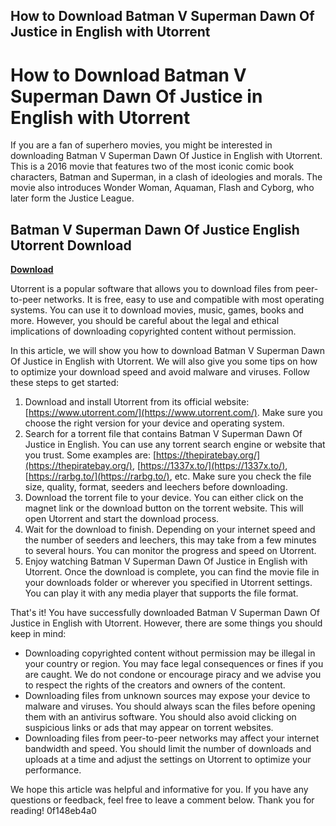 ## How to Download Batman V Superman Dawn Of Justice in English with Utorrent

  
# How to Download Batman V Superman Dawn Of Justice in English with Utorrent
 
If you are a fan of superhero movies, you might be interested in downloading Batman V Superman Dawn Of Justice in English with Utorrent. This is a 2016 movie that features two of the most iconic comic book characters, Batman and Superman, in a clash of ideologies and morals. The movie also introduces Wonder Woman, Aquaman, Flash and Cyborg, who later form the Justice League.
 
## Batman V Superman Dawn Of Justice English Utorrent Download


[**Download**](https://www.google.com/url?q=https%3A%2F%2Furluso.com%2F2tKreQ&sa=D&sntz=1&usg=AOvVaw08aLdxwVpWW0F5aw4QePdz)

 
Utorrent is a popular software that allows you to download files from peer-to-peer networks. It is free, easy to use and compatible with most operating systems. You can use it to download movies, music, games, books and more. However, you should be careful about the legal and ethical implications of downloading copyrighted content without permission.
 
In this article, we will show you how to download Batman V Superman Dawn Of Justice in English with Utorrent. We will also give you some tips on how to optimize your download speed and avoid malware and viruses. Follow these steps to get started:
 
1. Download and install Utorrent from its official website: [https://www.utorrent.com/](https://www.utorrent.com/). Make sure you choose the right version for your device and operating system.
2. Search for a torrent file that contains Batman V Superman Dawn Of Justice in English. You can use any torrent search engine or website that you trust. Some examples are: [https://thepiratebay.org/](https://thepiratebay.org/), [https://1337x.to/](https://1337x.to/), [https://rarbg.to/](https://rarbg.to/), etc. Make sure you check the file size, quality, format, seeders and leechers before downloading.
3. Download the torrent file to your device. You can either click on the magnet link or the download button on the torrent website. This will open Utorrent and start the download process.
4. Wait for the download to finish. Depending on your internet speed and the number of seeders and leechers, this may take from a few minutes to several hours. You can monitor the progress and speed on Utorrent.
5. Enjoy watching Batman V Superman Dawn Of Justice in English with Utorrent. Once the download is complete, you can find the movie file in your downloads folder or wherever you specified in Utorrent settings. You can play it with any media player that supports the file format.

That's it! You have successfully downloaded Batman V Superman Dawn Of Justice in English with Utorrent. However, there are some things you should keep in mind:

- Downloading copyrighted content without permission may be illegal in your country or region. You may face legal consequences or fines if you are caught. We do not condone or encourage piracy and we advise you to respect the rights of the creators and owners of the content.
- Downloading files from unknown sources may expose your device to malware and viruses. You should always scan the files before opening them with an antivirus software. You should also avoid clicking on suspicious links or ads that may appear on torrent websites.
- Downloading files from peer-to-peer networks may affect your internet bandwidth and speed. You should limit the number of downloads and uploads at a time and adjust the settings on Utorrent to optimize your performance.

We hope this article was helpful and informative for you. If you have any questions or feedback, feel free to leave a comment below. Thank you for reading!
 0f148eb4a0
